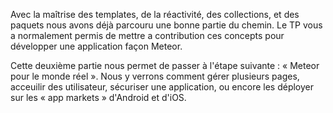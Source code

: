 <div style="display:none">\part{Meteor pour le monde réel}</div>

Avec la maîtrise des templates, de la réactivité, des collections, et des paquets nous avons déjà parcouru une bonne partie du chemin. Le TP vous a normalement permis de mettre a contribution ces concepts pour développer une application façon Meteor.

Cette deuxième partie nous permet de passer à l'étape suivante : « Meteor pour le monde réel ». Nous y verrons comment gérer plusieurs pages, acceuilir des utilisateur, sécuriser une application, ou encore les déployer sur les « app markets » d'Android et d'iOS.
